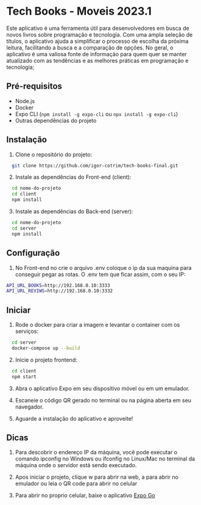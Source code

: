 
# Tech Books - Moveis 2023.1

Este aplicativo é uma ferramenta útil para desenvolvedores em busca de novos livros sobre programação e tecnologia. Com uma ampla seleção de títulos, o aplicativo ajuda a simplificar o processo de escolha da próxima leitura, facilitando a busca e a comparação de opções. No geral, o aplicativo é uma valiosa fonte de informação para quem quer se manter atualizado com as tendências e as melhores práticas em programação e tecnologia;

## Pré-requisitos

* Node.js
* Docker
* Expo CLI (```npm install -g expo-cli``` ou ```npx install -g expo-cli```)
* Outras dependências do projeto

## Instalação

1. Clone o repositório do projeto:
```bash
  git clone https://github.com/igor-cotrim/tech-books-final.git
```

2. Instale as dependências do Front-end (client):
```bash
  cd nome-do-projeto
  cd client
  npm install
```

3. Instale as dependências do Back-end (server):
```bash
  cd nome-do-projeto
  cd server
  npm install
```

## Configuração

1. No Front-end no crie o arquivo .env coloque o ip da sua maquina para conseguir pegar as rotas. O .env tem que ficar assim, com o seu IP:
```bash
API_URL_BOOKS=http://192.168.0.10:3333
API_URL_REVIWS=http://192.168.0.10:3332
```

## Iniciar

1. Rode o docker para criar a imagem e levantar o container com os serviços:
```bash
  cd server
  docker-compose up --build
```

2. Inicie o projeto frontend:
```bash
  cd client
  npm start
```

3. Abra o aplicativo Expo em seu dispositivo móvel ou em um emulador.

4. Escaneie o código QR gerado no terminal ou na página aberta em seu navegador.

5. Aguarde a instalação do aplicativo e aproveite!

## Dicas

1. Para descobrir o endereço IP da máquina, você pode executar o comando ipconfig no Windows ou ifconfig no Linux/Mac no terminal da máquina onde o servidor está sendo executado.

2. Apos iniciar o projeto, clique w para abrir na web, a para abrir no emulador ou leia o QR code para abrir no celular

3. Para abrir no proprio celular, baixe o aplicativo [Expo Go](https://play.google.com/store/apps/details?id=host.exp.exponent&hl=pt_BR&gl=US&pli=1)